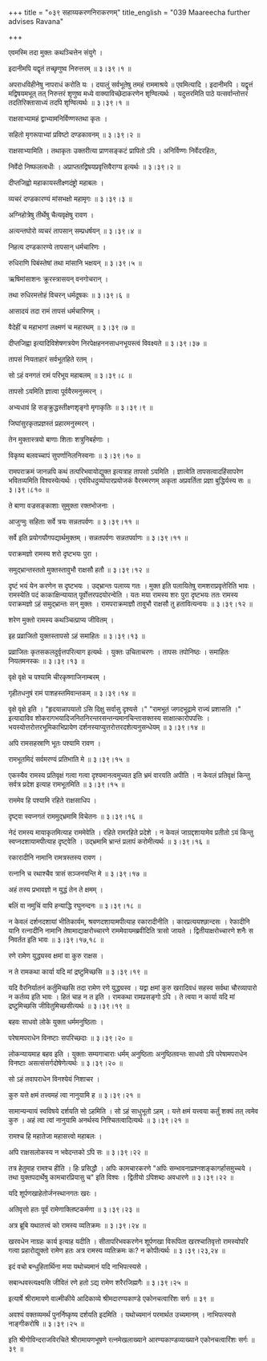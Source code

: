 +++
title = "०३९ सहाय्यकरणनिराकरणम्"
title_english = "039 Maareecha further advises Ravana"

+++


एवमस्मि तदा मुक्तः कथञ्चित्तेन संयुगे ।  

इदानीमपि यद्वृतं तच्छृणुष्व निरुत्तरम्  ॥  ३।३९।१  ॥   

अपराधविहीनेषु नापराधं करोति यः । दयालुं सर्वभूतेषु तमहं राममाश्रये  ॥ 
एवमित्यादि । इदानीमपि । यद्वृत्तं मद्विषयमभूत् तत् निरुत्तरं शृणुष्व
मध्ये वाक्याविच्छेदाकरणेन शृण्वित्यर्थः । यदुत्तरमिति पाठे
यत्सर्वान्तोत्तरं तदतिरिक्तासाध्यं तदपि शृण्वित्यर्थः  ॥  ३।३९।१  ॥   

  

राक्षसाभ्यामहं द्वाभ्यामनिर्विण्णस्तथा कृतः ।  

सहितो मृगरूपाभ्यां प्रविष्टो दण्डकावनम्  ॥  ३।३९।२  ॥   

राक्षसाभ्यामिति । तथाकृतः उक्तरीत्या प्राणसङ्कटं प्रापितो ऽपि ।
अनिर्विण्णः निर्वेदरहितः,  

निर्वेदो निष्फलत्वधीः । अप्राप्ततद्विषयप्रवृत्तिवैराग्य इत्यर्थः  ॥ 
३।३९।२  ॥   

  

दीप्तजिह्वो महाकायस्तीक्ष्णदंष्ट्रो महाबलः ।  

व्यचरं दण्डकारण्यं मांसभक्षो महामृगः  ॥  ३।३९।३  ॥   

अग्निहोत्रेषु तीर्थेषु चैत्यवृक्षेषु रावण ।  

अत्यन्तघोरो व्यचरं तापसान् सम्प्रधर्षयन्  ॥  ३।३९।४  ॥   

निहत्य दण्डकारण्ये तापसान् धर्मचारिणः ।  

रुधिराणि पिबंस्तेषां तथा मांसानि भक्षयन्  ॥  ३।३९।५  ॥   

ऋषिमांसाशनः क्रूरस्त्रासयन् वनगोचरान् ।  

तथा रुधिरमत्तोहं विचरन् धर्मदूषकः  ॥  ३।३९।६  ॥   

आसादयं तदा रामं तापसं धर्मचारिणम् ।  

वैदेहीं च महाभागां लक्ष्मणं च महारथम्  ॥  ३।३९।७  ॥   

दीप्तजिह्वा इत्यादिविशेषणत्रयेण निरपेक्षहननसाधनभूयस्त्वं विवक्ष्यते  ॥ 
३।३९।३७  ॥   

  

तापसं नियताहारं सर्वभूतहिते रतम् ।  

सो ऽहं वनगतं रामं परिभूय महाबलम्  ॥  ३।३९।८  ॥   

तापसो ऽयमिति ज्ञात्वा पूर्ववैरमनुस्मरन् ।  

अभ्यधावं हि सङ्क्रुद्धस्तीक्ष्णशृङ्गो मृगाकृतिः  ॥  ३।३९।९  ॥   

जिघांसुरकृतप्रज्ञस्तं प्रहारमनुस्मरन् ।  

तेन मुक्तास्त्रयो बाणाः शिताः शत्रुनिबर्हणाः ।  

विकृष्य बलवच्चापं सुपर्णानिलनिस्वनाः  ॥  ३।३९।१०  ॥   

रामपराक्रमं जानन्नपि कथं तत्परिभवायोद्युक्त इत्यत्राह तापसो ऽयमिति ।
ज्ञात्वेति तापसत्वादहिंसापरेण भवितव्यमिति विश्वस्येत्यर्थः ।
एवंविधदुर्व्यापारप्रयोजकं वैरस्मरणम् अकृता अप्रवर्तिता प्रज्ञा
बुद्धिर्यस्य सः  ॥  ३।३९।८१०  ॥   

  

ते बाणा वज्रसङ्काशाः सुमुक्ता रक्तभोजनाः ।  

आजुग्मुः सहिताः सर्वे त्रयः सन्नतपर्वणः  ॥  ३।३९।११  ॥   

सर्वे इति प्रयोगयौगपद्यार्थमुक्तम् । सन्नतपर्वणः सन्नतपर्वाणः  ॥  ३।३९।११
 ॥   

  

पराक्रमज्ञो रामस्य शरो दृष्टभयः पुरा ।  

समुद्भ्रान्तस्ततो मुक्तस्तावुभौ राक्षसौ हतौ  ॥  ३।३९।१२  ॥   

दृष्टं भयं येन करणेन स दृष्टभयः । उद्भ्रान्तः पलाय्य गतः । मुक्त इति
पलायितेषु रामशराप्रवृत्तेरिति भावः । रामस्येति पदं काकाक्षिन्यायात्
पूर्वोत्तरपदयोरन्वेति । यतः मया रामस्य शरः पुरा दृष्टभयः ततः रामस्य
पराक्रमज्ञो ऽहं समुद्भ्रान्तः सन् मुक्तः । रामपराक्रमाज्ञौ तावुभौ
राक्षसौ तु हतावित्यन्वयः  ॥  ३।३९।१२  ॥   

  

शरेण मुक्तो रामस्य कथञ्चित्प्राप्य जीवितम् ।  

इह प्रव्राजितो युक्तस्तापसो ऽहं समाहितः  ॥  ३।३९।१३  ॥   

प्रव्राजितः कृतसकलदुर्वृत्तपरित्याग इत्यर्थः । युक्तः उचिताचरणः । तापसः
तपोनिष्ठः । समाहितः नियतमनस्कः  ॥  ३।३९।१३  ॥   

  

वृक्षे वृक्षे च पश्यामि चीरकृष्णाजिनाम्बरम् ।  

गृहीतधनुषं रामं पाशहस्तमिवान्तकम्  ॥  ३।३९।१४  ॥   

वृक्षे वृक्षे इति । "हृदयान्नापयातो ऽसि दिक्षु सर्वासु दृश्यसे ।"
"रामभूतं जगदभूद्रामे राज्यं प्रशासति ।" इत्यादाविव
शोकरागभयादिजनितनिरन्तरसन्तन्यमानचिन्तासक्तस्य साक्षात्कारोपपत्तिः ।
भयस्योत्तरोत्तरभूमिकाभिप्रायेण दर्शनस्याप्युत्तरोत्तरदशेत्यनुसन्धेयम्  ॥ 
३।३९।१४  ॥   

  

अपि रामसहस्राणि भूतः पश्यामि रावण ।  

रामभूतमिदं सर्वमरण्यं प्रतिभाति मे  ॥  ३।३९।१५  ॥   

एकस्यैव रामस्य प्रतिवृक्षं गत्वा गत्वा दृश्यमानत्वमुच्यत इति भ्रमं
वारयति अपीति । न केवलं प्रतिवृक्षं किन्तु सर्वत्र प्रदेश इत्याह
रामभूतमिति  ॥  ३।३९।१५  ॥   

  

राममेव हि पश्यामि रहिते राक्षसाधिप ।  

दृष्ट्वा स्वप्नगतं राममुद्भ्रमामि विचेतनः  ॥  ३।३९।१६  ॥   

नेदं रामस्य मायाकृतमित्याह राममेवेति । रहिते रामरहिते प्रदेशे । न केवलं
जाग्रद्दशायामेव प्रतीतो ऽयं किन्तु स्वप्नदशायामपीत्याह दृष्ट्वेति ।
उद्भ्रमामि भ्रान्तं प्रलापं करोमीत्यर्थः  ॥  ३।३९।१६  ॥   

  

रकारादीनि नामानि रामत्रस्तस्य रावण ।  

रत्नानि च रथाश्चैव त्रासं सञ्जनयन्ति मे  ॥  ३।३९।१७  ॥   

अहं तस्य प्रभावज्ञो न युद्धं तेन ते क्षमम् ।  

बलिं वा नमुचिं वापि हन्याद्धि रघुनन्दनः  ॥  ३।३९।१८  ॥   

न केवलं दर्शनदशायां भीतिकार्यम्, श्रवणदशायामपीत्याह रकारादीनीति ।
कारप्रत्ययश्छान्दसः । रेफादीनि यानि रत्नादीनि नामानि
तेषामाद्याक्षरोच्चारणे राममेवायमब्रवीदिति त्रासो जायते ।
द्वितीयाक्षरोच्चारणे शनैः स निवर्तत इति भावः  ॥  ३।३९।१७,१८  ॥   

  

रणे रामेण युद्ध्यस्व क्षमां वा कुरु राक्षस ।  

न ते रामकथा कार्या यदि मां द्रष्टुमिच्छसि  ॥  ३।३९।१९  ॥   

यदि वैरनिर्यातनं कर्तुमिच्छसि तदा रामेण रणे युद्ध्यस्व । यद्वा क्षमां
कुरु खरादिवधं सहस्व सर्वथा चौरव्यापारो न कर्तव्य इति भावः । हितं चाह न त
इति । रामकथा रामप्रसङ्गो ऽपि । ते त्वया न कार्या यदि मां द्रष्टुमिच्छसि
जीवितुमिच्छसीत्यर्थः  ॥  ३।३९।१९  ॥   

  

बहवः साधवो लोके युक्ता धर्ममनुष्ठिताः ।  

परेषामपराधेन विनष्टाः सपरिच्छदाः  ॥  ३।३९।२०  ॥   

लोकन्यायमाह बहव इति । युक्ताः सम्यगाचाराः धर्मम् अनुष्ठिताः
अनुष्ठितवन्तः साधवो ऽपि परेषामपराधेन विनष्टाः असत्संसर्गदोषेणेत्यर्थः  ॥ 
३।३९।२०  ॥   

  

सो ऽहं तवापराधेन विनश्येयं निशाचर ।  

कुरु यत्ते क्षमं तत्त्वमहं त्वा नानुयामि ह  ॥  ३।३९।२१  ॥   

सामान्यन्यायं स्वविषये दर्शयति सो ऽहमिति । सो ऽहं साधुभूतो ऽहम् । यत्ते
क्षमं यत्त्वया कर्तुं शक्यं तत् त्वमेव कुरु । अहं त्वा त्वां नानुयामि
अनर्थस्य निश्चितत्वादित्यर्थः  ॥  ३।३९।२१  ॥   

  

रामश्च हि महातेजा महासत्त्वो महाबलः ।  

अपि राक्षसलोकस्य न भवेदन्तको ऽपि सः  ॥  ३।३९।२२  ॥   

तत्र हेतुमाह रामश्च हीति । हिः प्रसिद्धौ । अपिः कामचारकरणे "अपिः
सम्भावनाप्रश्नशङ्कागर्हासमु़च्चये । तथा युक्तपदार्थेषु कामचारप्रियासु च"
इति विश्वः । द्वितीयो ऽपिशब्दः अवधारणे  ॥  ३।३९।२२  ॥   

  

यदि शूर्पणखाहेतोर्जनस्थानगतः खरः ।  

अतिवृत्तो हतः पूर्वं रामेणाक्लिष्टकर्मणा  ॥  ३।३९।२३  ॥   

अत्र ब्रूबि यथातत्त्वं को रामस्य व्यतिक्रमः  ॥  ३।३९।२४  ॥   

खरवधेन नाग्रहः कार्य इत्याह यदीति । सीतापरिभवकरणेन शूर्पणखा विरूपिता
खरश्चातिवृत्तो रामस्योपरि गत्वा प्रहारोद्युक्तो रामेण हतः अत्र रामस्य
व्यतिक्रमः कः? न कोपीत्यर्थः  ॥  ३।३९।२३,२४  ॥   

  

इदं वचो बन्धुहितार्थिना मया यथोच्यमानं यदि नाभिपत्स्यसे ।  

सबान्धवस्त्यक्ष्यसि जीवितं रणे हतो ऽद्य रामेण शरैरजिह्मगैः  ॥  ३।३९।२५
 ॥   

इत्यार्षे श्रीरामायणे वाल्मीकीये आदिकाव्ये श्रीमदारण्यकाण्डे
एकोनचत्वारिंशः सर्गः  ॥  ३९  ॥   

अवश्यं वक्तव्यमर्थं पुनर्निष्कृष्य दर्शयति इदमिति । यथोच्यमानं परमार्थत
उच्यमानम् । नाभिपत्स्यसे नाङ्गीकरोषि  ॥  ३।३९।२५  ॥   

इति श्रीगोविन्दराजविरचिते श्रीरामायणभूषणे रत्नमेखलाख्याने
आरण्यकाण्डव्याख्याने एकोनचत्वारिंशः सर्गः  ॥  ३९  ॥   


